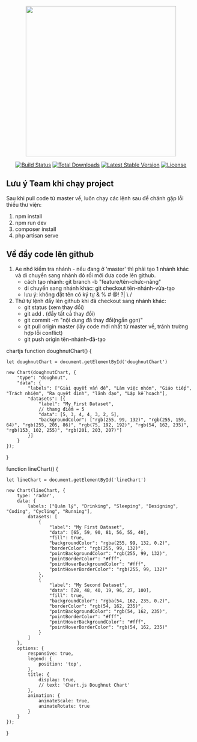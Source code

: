 <p align="center"><img src="https://res.cloudinary.com/dtfbvvkyp/image/upload/v1566331377/laravel-logolockup-cmyk-red.svg" width="400"></p>

<p align="center">
<a href="https://travis-ci.org/laravel/framework"><img src="https://travis-ci.org/laravel/framework.svg" alt="Build Status"></a>
<a href="https://packagist.org/packages/laravel/framework"><img src="https://poser.pugx.org/laravel/framework/d/total.svg" alt="Total Downloads"></a>
<a href="https://packagist.org/packages/laravel/framework"><img src="https://poser.pugx.org/laravel/framework/v/stable.svg" alt="Latest Stable Version"></a>
<a href="https://packagist.org/packages/laravel/framework"><img src="https://poser.pugx.org/laravel/framework/license.svg" alt="License"></a>
</p>

## Lưu ý Team khi chạy project

Sau khi pull code từ master về, luôn chạy các lệnh sau để chánh gặp lỗi thiếu thư viện:

1. npm install
2. npm run dev
3. composer install
4. php artisan serve

## Về đẩy code lên github
1. Ae nhớ kiểm tra nhánh - nếu đang ở 'master' thì phải tạo 1 nhánh khác và di chuyển sang nhánh đó rồi mới đưa code lên github.
    - cách tạo nhánh: git branch -b "feature/tên-chức-năng"
    - di chuyển sang nhánh khác: git checkout tên-nhánh-vừa-tạo
    - lưu ý: không đặt tên có ký tự & % # @! ?| \ /
2. Thứ tự lệnh đẩy lên github khi đã checkout sang nhánh khác:
    - git status (xem thay đổi)
    - git add .  (đẩy tất cả thay đổi)
    - git commit -m "nội dung đã thay đổi(ngắn gọn)"
    - git pull origin master (lấy code mới nhất từ master về, tránh trường hợp lỗi conflict)
    - git push origin tên-nhánh-đã-tạo

chartjs
function doughnutChart() {

    let doughnutChart = document.getElementById('doughnutChart')

    new Chart(doughnutChart, {
        "type": "doughnut",
        "data": {
            "labels": ["Giải quyết vấn đề", "Làm việc nhóm", "Giáo tiếp", "Trách nhiệm", "Ra quyết định", "lãnh đạo", "Lập kế hoạch"],
            "datasets": [{
                "label": "My First Dataset",
                // thang điểm = 5
                "data": [5, 3, 4, 4, 3, 2, 5],
                "backgroundColor": ["rgb(255, 99, 132)", "rgb(255, 159, 64)", "rgb(255, 205, 86)", "rgb(75, 192, 192)", "rgb(54, 162, 235)", "rgb(153, 102, 255)", "rgb(201, 203, 207)"]
            }]
        }
    });
}

function lineChart() {

    let lineChart = document.getElementById('lineChart')

    new Chart(lineChart, {
        type: 'radar',
        data: {
            labels: ["Quán lý", "Drinking", "Sleeping", "Designing", "Coding", "Cycling", "Running"],
            datasets: [
                {
                    "label": "My First Dataset",
                    "data": [65, 59, 90, 81, 56, 55, 40],
                    "fill": true,
                    "backgroundColor": "rgba(255, 99, 132, 0.2)",
                    "borderColor": "rgb(255, 99, 132)",
                    "pointBackgroundColor": "rgb(255, 99, 132)",
                    "pointBorderColor": "#fff",
                    "pointHoverBackgroundColor": "#fff",
                    "pointHoverBorderColor": "rgb(255, 99, 132)"
                },
                {
                    "label": "My Second Dataset",
                    "data": [28, 48, 40, 19, 96, 27, 100],
                    "fill": true,
                    "backgroundColor": "rgba(54, 162, 235, 0.2)",
                    "borderColor": "rgb(54, 162, 235)",
                    "pointBackgroundColor": "rgb(54, 162, 235)",
                    "pointBorderColor": "#fff",
                    "pointHoverBackgroundColor": "#fff",
                    "pointHoverBorderColor": "rgb(54, 162, 235)"
                }
            ]
        },
        options: {
            responsive: true,
            legend: {
                position: 'top',
            },
            title: {
                display: true,
                // text: 'Chart.js Doughnut Chart'
            },
            animation: {
                animateScale: true,
                animateRotate: true
            }
        }
    });
}
    
